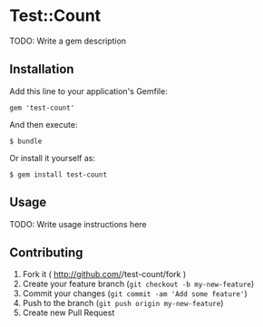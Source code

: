 # Test::Count

TODO: Write a gem description

## Installation

Add this line to your application's Gemfile:

    gem 'test-count'

And then execute:

    $ bundle

Or install it yourself as:

    $ gem install test-count

## Usage

TODO: Write usage instructions here

## Contributing

1. Fork it ( http://github.com/<my-github-username>/test-count/fork )
2. Create your feature branch (`git checkout -b my-new-feature`)
3. Commit your changes (`git commit -am 'Add some feature'`)
4. Push to the branch (`git push origin my-new-feature`)
5. Create new Pull Request
